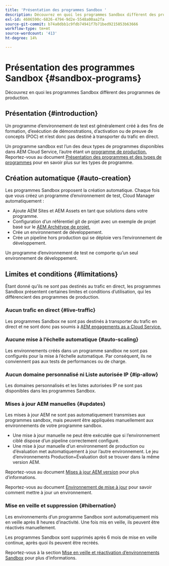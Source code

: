 ```yaml
---
title: 'Présentation des programmes Sandbox '
description: Découvrez en quoi les programmes Sandbox diffèrent des programmes de production.
exl-id: 4606590c-6826-4794-9d2e-5548a00aa2fa
source-git-commit: b74a0dbb1c9fdb74941f7b71bed9215853b63666
workflow-type: tm+mt
source-wordcount: '413'
ht-degree: 14%

---
```



# Présentation des programmes Sandbox {#sandbox-programs}

Découvrez en quoi les programmes Sandbox diffèrent des programmes de production.

## Présentation {#introduction}

Un programme d’environnement de test est généralement créé à des fins de formation, d’exécution de démonstrations, d’activation ou de preuve de concepts (POC) et n’est donc pas destiné à transporter du trafic en direct.

Un programme sandbox est l’un des deux types de programmes disponibles dans AEM Cloud Service, l’autre étant un [programme de production.](introduction-production-programs.md) Reportez-vous au document [Présentation des programmes et des types de programmes](/help/implementing/cloud-manager/getting-access-to-aem-in-cloud/program-types.md) pour en savoir plus sur les types de programme.

## Création automatique {#auto-creation}

Les programmes Sandbox proposent la création automatique. Chaque fois que vous créez un programme d’environnement de test, Cloud Manager automatiquement :

* Ajoute AEM Sites et AEM Assets en tant que solutions dans votre programme.
* Configuration d’un référentiel git de projet avec un exemple de projet basé sur le [AEM Archétype de projet.](https://experienceleague.adobe.com/docs/experience-manager-core-components/using/developing/archetype/overview.html?lang=fr)
* Crée un environnement de développement.
* Crée un pipeline hors production qui se déploie vers l’environnement de développement.

Un programme d’environnement de test ne comporte qu’un seul environnement de développement.

## Limites et conditions {#limitations}

Étant donné qu’ils ne sont pas destinés au trafic en direct, les programmes Sandbox présentent certaines limites et conditions d’utilisation, qui les différencient des programmes de production.

### Aucun trafic en direct {#live-traffic}

Les programmes Sandbox ne sont pas destinés à transporter du trafic en direct et ne sont donc pas soumis à [AEM engagements as a Cloud Service.](https://www.adobe.com/fr/legal/service-commitments.html)

### Aucune mise à l’échelle automatique {#auto-scaling}

Les environnements créés dans un programme sandbox ne sont pas configurés pour la mise à l’échelle automatique. Par conséquent, ils ne conviennent pas aux tests de performances ou de charge.

### Aucun domaine personnalisé ni Liste autorisée IP {#ip-allow}

Les domaines personnalisés et les listes autorisées IP ne sont pas disponibles dans les programmes Sandbox.

### Mises à jour AEM manuelles {#updates}

Les mises à jour AEM ne sont pas automatiquement transmises aux programmes sandbox, mais peuvent être appliquées manuellement aux environnements de votre programme sandbox.

* Une mise à jour manuelle ne peut être exécutée que si l’environnement ciblé dispose d’un pipeline correctement configuré.
* Une mise à jour manuelle d’un environnement de production ou d’évaluation met automatiquement à jour l’autre environnement. Le jeu d’environnements Production+Évaluation doit se trouver dans la même version AEM.

Reportez-vous au document [Mises à jour AEM version](/help/implementing/deploying/aem-version-updates.md) pour plus d’informations.

Reportez-vous au document [Environnement de mise à jour](/help/implementing/cloud-manager/manage-environments.md#updating-dev-environment) pour savoir comment mettre à jour un environnement.

### Mise en veille et suppression {#hibernation}

Les environnements d’un programme Sandbox sont automatiquement mis en veille après 8 heures d’inactivité. Une fois mis en veille, ils peuvent être réactivés manuellement.

Les programmes Sandbox sont supprimés après 6 mois de mise en veille continue, après quoi ils peuvent être recréés.

Reportez-vous à la section [Mise en veille et réactivation d’environnements Sandbox](/help/implementing/cloud-manager/getting-access-to-aem-in-cloud/hibernating-environments.md) pour plus d’informations.
